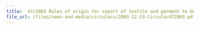 ```yaml
---
title:  47/2003 Rules of origin for export of textile and garment to United States under the United States-Singapore Free Trade Agreement (USSFTA)
file_url: /files/news-and-media/circulars/2003-12-23-Circular472003.pdf
---
```

